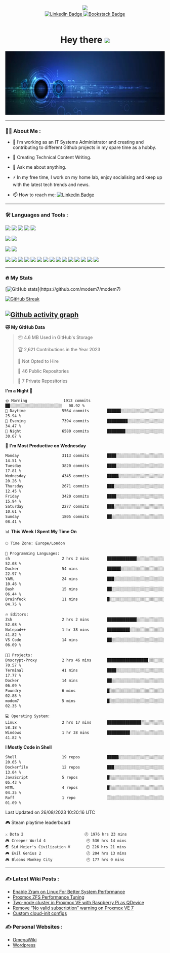 <div id="header" align="center">
  <img src="https://media.giphy.com/media/f3iwJFOVOwuy7K6FFw/giphy.gif" width="300"/>
<div id="badges">
  <a href="https://www.linkedin.com/in/alexlaneit/">
    <img src="https://img.shields.io/badge/LinkedIn-blue?style=for-the-badge&logo=linkedin&logoColor=white" alt="LinkedIn Badge"/>
  </a>
  <a href="https://modem7.com">
  <img src="https://img.shields.io/badge/Bookstack-blue?style=for-the-badge&logo=BookStack&logoColor=white" alt="Bookstack Badge"/>
  </a>
</div>
  <img src="https://komarev.com/ghpvc/?username=modem7&style=flat-square&color=blue" alt=""/>
<h1>
  Hey there
  <img src="https://media.giphy.com/media/hvRJCLFzcasrR4ia7z/giphy.gif" width="30px"/>
</h1>
</div>

<div align="center">
  <img src="https://github.com/modem7/MiscAssets/blob/master/images/ezgif-6-79e26c05da.jpg" width="800" height="200"/>
</div>

---

### :man_technologist: About Me :
- :telescope: I’m working as an IT Systems Administrator and creating and contributing to different Github projects in my spare time as a hobby.

- :seedling: Creating Technical Content Writing.

- 💬 Ask me about anything.

- :zap: In my free time, I work on my home lab, enjoy socialising and keep up with the latest tech trends and news.

- :mailbox: How to reach me: [![Linkedin Badge](https://img.shields.io/badge/-AlexLaneIT-blue?style=flat&logo=Linkedin&logoColor=white)](https://www.linkedin.com/in/alexlaneit/)

---

### :hammer_and_wrench: Languages and Tools :
![](https://img.shields.io/badge/OS-Centos-informational?style=flat&logo=centos&logoColor=white&color=981e32)
![](https://img.shields.io/badge/OS-Debian-informational?style=flat&logo=debian&logoColor=white&color=981e32)
![](https://img.shields.io/badge/OS-RHEL-informational?style=flat&logo=red-hat&logoColor=white&color=981e32)
![](https://img.shields.io/badge/OS-Ubuntu-informational?style=flat&logo=ubuntu&logoColor=white&color=981e32)
![](https://img.shields.io/badge/OS-Windows-informational?style=flat&logo=windows&logoColor=white&color=981e32)

![](https://img.shields.io/badge/Editor-Notepad++-informational?style=flat&logo=notepadplusplus&logoColor=white&color=981e32)
![](https://img.shields.io/badge/Editor-Visual_Studio_Code-informational?style=flat&logo=visual-studio-code&logoColor=white&color=981e32)


![](https://img.shields.io/badge/Shell-Bash-informational?style=flat&logo=gnu-bash&logoColor=white&color=981e32)
![](https://img.shields.io/badge/Shell-ZSH-informational?style=flat&logo=gnu-bash&logoColor=white&color=981e32)

![](https://img.shields.io/badge/Tools-3CX-informational?style=flat&logoColor=white&color=981e32)
![](https://img.shields.io/badge/Tools-Ansible-informational?style=flat&logo=ansible&logoColor=white&color=981e32)
![](https://img.shields.io/badge/Tools-Arduino-informational?style=flat&logo=arduino&logoColor=white&color=981e32)
![](https://img.shields.io/badge/Tools-Borg-informational?style=flat&logoColor=white&color=981e32)
![](https://img.shields.io/badge/Tools-Docker-informational?style=flat&logo=docker&logoColor=white&color=981e32)
![](https://img.shields.io/badge/Tools-Drone_CI-informational?style=flat&logo=drone&logoColor=white&color=981e32)
![](https://img.shields.io/badge/Tools-Git-informational?style=flat&logo=git&logoColor=white&color=981e32)
![](https://img.shields.io/badge/Tools-Github-informational?style=flat&logo=github&logoColor=white&color=981e32)
![](https://img.shields.io/badge/Tools-Gitlab-informational?style=flat&logo=gitlab&logoColor=white&color=981e32)
![](https://img.shields.io/badge/Tools-Jira-informational?style=flat&logo=jira&logoColor=white&color=981e32)
![](https://img.shields.io/badge/Tools-Kanban-informational?style=flat&logoColor=white&color=981e32)
![](https://img.shields.io/badge/Tools-Nginx-informational?style=flat&logo=nginx&logoColor=white&color=981e32)
![](https://img.shields.io/badge/Tools-Raspberry_Pi-informational?style=flat&logo=raspberry-pi&logoColor=white&color=981e32)
![](https://img.shields.io/badge/Tools-Snyk-informational?style=flat&logo=snyk&logoColor=white&color=981e32)
![](https://img.shields.io/badge/Tools-Traefik-informational?style=flat&logo=traefikmesh&logoColor=white&color=981e32)

---

### :fire: My Stats
[![GitHub stats](https://github-readme-stats.vercel.app/api?username=modem7&show_icons=true&theme=codeSTACKr&count_private=true")](https://github.com/modem7/modem7)

[![GitHub Streak](https://streak-stats.demolab.com?user=modem7&theme=elegant&hide_border=true&date_format=j%20M%5B%20Y%5D&background=DD272700)](https://git.io/streak-stats)

[![Github activity graph](https://github-readme-activity-graph.cyclic.app/graph?username=modem7&theme=elegant&custom_title=Contribution%20Graph&hide_border=true&bg_color=%20)](https://github.com/modem7/modem7)
---

<!--START_SECTION:waka-->
**🐱 My GitHub Data** 

> 📦 4.6 MB Used in GitHub's Storage 
 > 
> 🏆 2,621 Contributions in the Year 2023
 > 
> 🚫 Not Opted to Hire
 > 
> 📜 46 Public Repositories 
 > 
> 🔑 7 Private Repositories 
 > 
**I'm a Night 🦉** 

```text
🌞 Morning                1913 commits        ██░░░░░░░░░░░░░░░░░░░░░░░   08.92 % 
🌆 Daytime                5564 commits        ██████░░░░░░░░░░░░░░░░░░░   25.94 % 
🌃 Evening                7394 commits        █████████░░░░░░░░░░░░░░░░   34.47 % 
🌙 Night                  6580 commits        ████████░░░░░░░░░░░░░░░░░   30.67 % 
```
📅 **I'm Most Productive on Wednesday** 

```text
Monday                   3113 commits        ████░░░░░░░░░░░░░░░░░░░░░   14.51 % 
Tuesday                  3820 commits        ████░░░░░░░░░░░░░░░░░░░░░   17.81 % 
Wednesday                4345 commits        █████░░░░░░░░░░░░░░░░░░░░   20.26 % 
Thursday                 2671 commits        ███░░░░░░░░░░░░░░░░░░░░░░   12.45 % 
Friday                   3420 commits        ████░░░░░░░░░░░░░░░░░░░░░   15.94 % 
Saturday                 2277 commits        ███░░░░░░░░░░░░░░░░░░░░░░   10.61 % 
Sunday                   1805 commits        ██░░░░░░░░░░░░░░░░░░░░░░░   08.41 % 
```


📊 **This Week I Spent My Time On** 

```text
🕑︎ Time Zone: Europe/London

💬 Programming Languages: 
sh                       2 hrs 2 mins        █████████████░░░░░░░░░░░░   52.08 % 
Docker                   54 mins             ██████░░░░░░░░░░░░░░░░░░░   22.97 % 
YAML                     24 mins             ███░░░░░░░░░░░░░░░░░░░░░░   10.46 % 
Bash                     15 mins             ██░░░░░░░░░░░░░░░░░░░░░░░   06.44 % 
Brainfuck                11 mins             █░░░░░░░░░░░░░░░░░░░░░░░░   04.75 % 

🔥 Editors: 
Zsh                      2 hrs 2 mins        █████████████░░░░░░░░░░░░   52.08 % 
Notepad++                1 hr 38 mins        ██████████░░░░░░░░░░░░░░░   41.82 % 
VS Code                  14 mins             ██░░░░░░░░░░░░░░░░░░░░░░░   06.09 % 

🐱‍💻 Projects: 
Dnscrypt-Proxy           2 hrs 46 mins       ██████████████████░░░░░░░   70.57 % 
Terminal                 41 mins             ████░░░░░░░░░░░░░░░░░░░░░   17.77 % 
Docker                   14 mins             ██░░░░░░░░░░░░░░░░░░░░░░░   06.09 % 
Foundry                  6 mins              █░░░░░░░░░░░░░░░░░░░░░░░░   02.88 % 
modem7                   5 mins              █░░░░░░░░░░░░░░░░░░░░░░░░   02.35 % 

💻 Operating System: 
Linux                    2 hrs 17 mins       ███████████████░░░░░░░░░░   58.18 % 
Windows                  1 hr 38 mins        ██████████░░░░░░░░░░░░░░░   41.82 % 
```

**I Mostly Code in Shell** 

```text
Shell                    19 repos            █████░░░░░░░░░░░░░░░░░░░░   20.65 % 
Dockerfile               12 repos            ███░░░░░░░░░░░░░░░░░░░░░░   13.04 % 
JavaScript               5 repos             █░░░░░░░░░░░░░░░░░░░░░░░░   05.43 % 
HTML                     4 repos             █░░░░░░░░░░░░░░░░░░░░░░░░   04.35 % 
Roff                     1 repo              ░░░░░░░░░░░░░░░░░░░░░░░░░   01.09 % 
```




 Last Updated on 26/08/2023 10:20:16 UTC
<!--END_SECTION:waka-->

<!-- steam-box start -->
🎮 Steam playtime leaderboard
```text
⚔️ Dota 2                           🕘 1976 hrs 23 mins
🎮 Creeper World 4                  🕘 536 hrs 14 mins
🌏 Sid Meier's Civilization V       🕘 226 hrs 21 mins
🎮 Evil Genius 2                    🕘 204 hrs 13 mins
🎮 Bloons Monkey City               🕘 177 hrs 0 mins
```
<!-- Powered by https://github.com/YouEclipse/steam-box . -->
<!-- steam-box end -->

---

### :writing_hand: Latest Wiki Posts :
<!-- BLOG-POST-LIST:START -->
- [Enable Zram on Linux For Better System Performance](https://www.modem7.com/books/general-linux-administration/page/enable-zram-on-linux-for-better-system-performance)
- [Proxmox ZFS Performance Tuning](https://www.modem7.com/books/proxmox-setup/page/proxmox-zfs-performance-tuning)
- [Two-node cluster in Proxmox VE with Raspberry Pi as QDevice](https://www.modem7.com/books/proxmox-setup/page/two-node-cluster-in-proxmox-ve-with-raspberry-pi-as-qdevice)
- [Remove “No valid subscription” warning on Proxmox VE 7](https://www.modem7.com/books/proxmox-setup/page/remove-no-valid-subscription-warning-on-proxmox-ve-7)
- [Custom cloud-init configs](https://www.modem7.com/books/scripts/page/custom-cloud-init-configs)
<!-- BLOG-POST-LIST:END -->

### :writing_hand: Personal Websites :
- [OmegaWiki](https://modem7.com)
- [Wordpress](https://modem7.wordpress.com)
